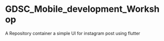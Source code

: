 # GDSC_Mobile_development_Workshop
A Repository container a simple UI for instagram post using flutter 
